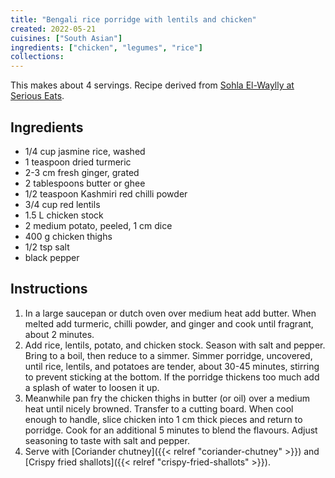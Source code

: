 ```yaml
---
title: "Bengali rice porridge with lentils and chicken"
created: 2022-05-21
cuisines: ["South Asian"]
ingredients: ["chicken", "legumes", "rice"]
collections:
---
```


This makes about 4 servings. Recipe derived from [Sohla El-Waylly at Serious Eats](https://www.seriouseats.com/bengali-rice-porridge-with-lentils-and-chicken).

## Ingredients

- 1/4 cup jasmine rice, washed
- 1 teaspoon dried turmeric
- 2-3 cm fresh ginger, grated
- 2 tablespoons butter or ghee
- 1/2 teaspoon Kashmiri red chilli powder
- 3/4 cup red lentils
- 1.5 L chicken stock
- 2 medium potato, peeled, 1 cm dice
- 400 g chicken thighs
- 1/2 tsp salt
- black pepper

## Instructions

1. In a large saucepan or dutch oven over medium heat add butter. When melted add turmeric, chilli powder, and ginger and cook until fragrant, about 2 minutes.
2. Add rice, lentils, potato, and chicken stock. Season with salt and pepper. Bring to a boil, then reduce to a simmer. Simmer porridge, uncovered, until rice, lentils, and potatoes are tender, about 30-45 minutes, stirring to prevent sticking at the bottom. If the porridge thickens too much add a splash of water to loosen it up.
3. Meanwhile pan fry the chicken thighs in butter (or oil) over a medium heat until nicely browned. Transfer to a cutting board. When cool enough to handle, slice chicken into 1 cm thick pieces and return to porridge. Cook for an additional 5 minutes to blend the flavours. Adjust seasoning to taste with salt and pepper.
4. Serve with [Coriander chutney]({{< relref "coriander-chutney" >}}) and [Crispy fried shallots]({{< relref "crispy-fried-shallots" >}}).
